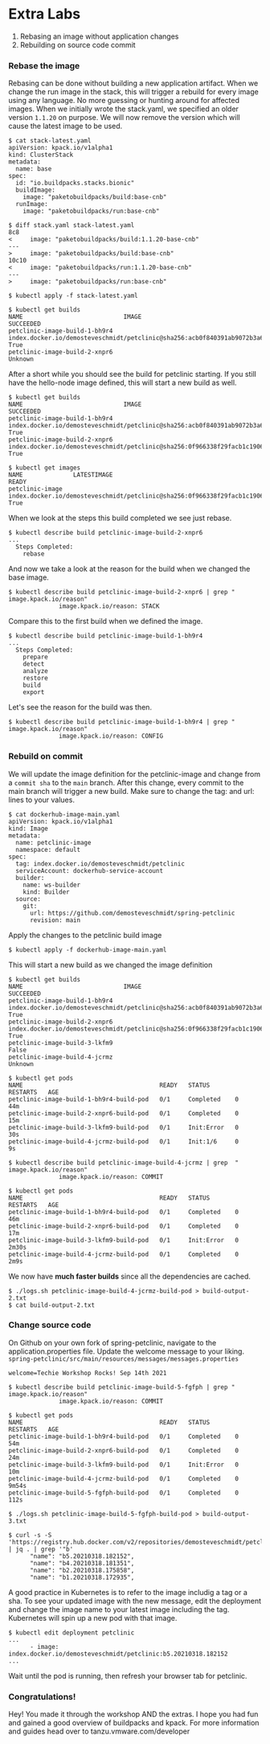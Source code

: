 # Extra Labs

1. Rebasing an image without application changes
2. Rebuilding on source code commit

### Rebase the image

Rebasing can be done without building a new application artifact. When we change the run image in the stack, this will trigger a rebuild for every image using any language. No more guessing or hunting around for affected images.
When we initially wrote the stack.yaml, we specified an older version `1.1.20` on purpose. We will now remove the version which will cause the latest image to be used.

```
$ cat stack-latest.yaml 
apiVersion: kpack.io/v1alpha1
kind: ClusterStack
metadata:
  name: base
spec:
  id: "io.buildpacks.stacks.bionic"
  buildImage:
    image: "paketobuildpacks/build:base-cnb"
  runImage:
    image: "paketobuildpacks/run:base-cnb"
```

```
$ diff stack.yaml stack-latest.yaml 
8c8
<     image: "paketobuildpacks/build:1.1.20-base-cnb"
---
>     image: "paketobuildpacks/build:base-cnb"
10c10
<     image: "paketobuildpacks/run:1.1.20-base-cnb"
---
>     image: "paketobuildpacks/run:base-cnb"
```

```shell
$ kubectl apply -f stack-latest.yaml
```

```
$ kubectl get builds
NAME                            IMAGE                                                                                                                SUCCEEDED
petclinic-image-build-1-bh9r4   index.docker.io/demosteveschmidt/petclinic@sha256:acb0f840391ab9072b3a6ffd6263e1f2bde3f34a42fedbe7e1da0d4c74be6e77   True
petclinic-image-build-2-xnpr6                                                                                                                        Unknown
```
After a short while you should see the build for petclinic starting. If you still have the hello-node image defined, this will start a new build as well.

```
$ kubectl get builds
NAME                            IMAGE                                                                                                                SUCCEEDED
petclinic-image-build-1-bh9r4   index.docker.io/demosteveschmidt/petclinic@sha256:acb0f840391ab9072b3a6ffd6263e1f2bde3f34a42fedbe7e1da0d4c74be6e77   True
petclinic-image-build-2-xnpr6   index.docker.io/demosteveschmidt/petclinic@sha256:0f966338f29facb1c19067f81bf376b0a9597da72a8c6860fe748cf5d9522016   True
```


```
$ kubectl get images
NAME              LATESTIMAGE                                                                                                          READY
petclinic-image   index.docker.io/demosteveschmidt/petclinic@sha256:0f966338f29facb1c19067f81bf376b0a9597da72a8c6860fe748cf5d9522016   True
```

When we look at the steps this build completed we see just rebase.
```
$ kubectl describe build petclinic-image-build-2-xnpr6
...
  Steps Completed:
    rebase
```

And now we take a look at the reason for the build when we changed the base image.
```
$ kubectl describe build petclinic-image-build-2-xnpr6 | grep " image.kpack.io/reason"
              image.kpack.io/reason: STACK
```

Compare this to the first build when we defined the image.
```
$ kubectl describe build petclinic-image-build-1-bh9r4
...
  Steps Completed:
    prepare
    detect
    analyze
    restore
    build
    export
```

Let's see the reason for the build was then.
```
$ kubectl describe build petclinic-image-build-1-bh9r4 | grep " image.kpack.io/reason"
              image.kpack.io/reason: CONFIG
```

### Rebuild on commit

We will update the image definition for the petclinic-image and change from a `commit sha` to the `main` branch.
After this change, every commit to the main branch will trigger a new build. Make sure to change the tag: and url: lines
to your values.

```
$ cat dockerhub-image-main.yaml 
apiVersion: kpack.io/v1alpha1
kind: Image
metadata:
  name: petclinic-image
  namespace: default
spec:
  tag: index.docker.io/demosteveschmidt/petclinic
  serviceAccount: dockerhub-service-account
  builder:
    name: ws-builder
    kind: Builder
  source:
    git:
      url: https://github.com/demosteveschmidt/spring-petclinic
      revision: main
```

Apply the changes to the petclinic build image

```
$ kubectl apply -f dockerhub-image-main.yaml
```

This will start a new build as we changed the image definition

```
$ kubectl get builds
NAME                            IMAGE                                                                                                                SUCCEEDED
petclinic-image-build-1-bh9r4   index.docker.io/demosteveschmidt/petclinic@sha256:acb0f840391ab9072b3a6ffd6263e1f2bde3f34a42fedbe7e1da0d4c74be6e77   True
petclinic-image-build-2-xnpr6   index.docker.io/demosteveschmidt/petclinic@sha256:0f966338f29facb1c19067f81bf376b0a9597da72a8c6860fe748cf5d9522016   True
petclinic-image-build-3-lkfm9                                                                                                                        False
petclinic-image-build-4-jcrmz                                                                                                                        Unknown
```

```
$ kubectl get pods
NAME                                      READY   STATUS       RESTARTS   AGE
petclinic-image-build-1-bh9r4-build-pod   0/1     Completed    0          44m
petclinic-image-build-2-xnpr6-build-pod   0/1     Completed    0          15m
petclinic-image-build-3-lkfm9-build-pod   0/1     Init:Error   0          30s
petclinic-image-build-4-jcrmz-build-pod   0/1     Init:1/6     0          9s
```

```
$ kubectl describe build petclinic-image-build-4-jcrmz | grep  " image.kpack.io/reason"
              image.kpack.io/reason: COMMIT
```

```
$ kubectl get pods
NAME                                      READY   STATUS       RESTARTS   AGE
petclinic-image-build-1-bh9r4-build-pod   0/1     Completed    0          46m
petclinic-image-build-2-xnpr6-build-pod   0/1     Completed    0          17m
petclinic-image-build-3-lkfm9-build-pod   0/1     Init:Error   0          2m30s
petclinic-image-build-4-jcrmz-build-pod   0/1     Completed    0          2m9s
```

We now have **much faster builds** since all the dependencies are cached.

```
$ ./logs.sh petclinic-image-build-4-jcrmz-build-pod > build-output-2.txt 
$ cat build-output-2.txt
```

### Change source code

On Github on your own fork of spring-petclinic, navigate to the application.properties file. Update the welcome message to your liking.
`spring-petclinic/src/main/resources/messages/messages.properties`

```
welcome=Techie Workshop Rocks! Sep 14th 2021
```

```
$ kubectl describe build petclinic-image-build-5-fgfph | grep " image.kpack.io/reason"
              image.kpack.io/reason: COMMIT
```

```
$ kubectl get pods
NAME                                      READY   STATUS       RESTARTS   AGE
petclinic-image-build-1-bh9r4-build-pod   0/1     Completed    0          54m
petclinic-image-build-2-xnpr6-build-pod   0/1     Completed    0          24m
petclinic-image-build-3-lkfm9-build-pod   0/1     Init:Error   0          10m
petclinic-image-build-4-jcrmz-build-pod   0/1     Completed    0          9m54s
petclinic-image-build-5-fgfph-build-pod   0/1     Completed    0          112s
```

```
$ ./logs.sh petclinic-image-build-5-fgfph-build-pod > build-output-3.txt
```

```
$ curl -s -S 'https://registry.hub.docker.com/v2/repositories/demosteveschmidt/petclinic/tags' | jq . | grep '"b'
      "name": "b5.20210318.182152",
      "name": "b4.20210318.181351",
      "name": "b2.20210318.175858",
      "name": "b1.20210318.172935",
```

A good practice in Kubernetes is to refer to the image includig a tag or a sha. To see your updated image with the new message, edit the deployment and change the image name to your latest image including the tag.
Kubernetes will spin up a new pod with that image.

```
$ kubectl edit deployment petclinic
...
      - image: index.docker.io/demosteveschmidt/petclinic:b5.20210318.182152
...
```

Wait until the pod is running, then refresh your browser tab for petclinic.

### Congratulations!

Hey! You made it through the workshop AND the extras. 
I hope you had fun and gained a good overview of buildpacks and kpack.
For more information and guides head over to tanzu.vmware.com/developer
